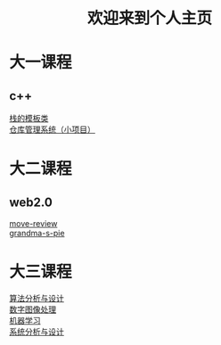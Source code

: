 # <center> 欢迎来到个人主页 </center>

#  大一课程
## c++
[栈的模板类](https://github.com/chengwenwu/MyStackTemplate)<br>
[仓库管理系统（小项目）](https://github.com/chengwenwu/warehouse-management-system)<br>

#  大二课程
## web2.0
[move-review](https://github.com/chengwenwu/movie_review)<br>
[grandma-s-pie](https://github.com/chengwenwu/grandma-s-pie)<br>
# 大三课程
[算法分析与设计](https://github.com/chengwenwu/algorithms-analysis-and-design)<br>
[数字图像处理](https://github.com/chengwenwu/digital-image-process)<br>
[机器学习](https://github.com/chengwenwu/ML)<br>
[系统分析与设计](https://chengwenwu.github.io/OOAD) <br>
